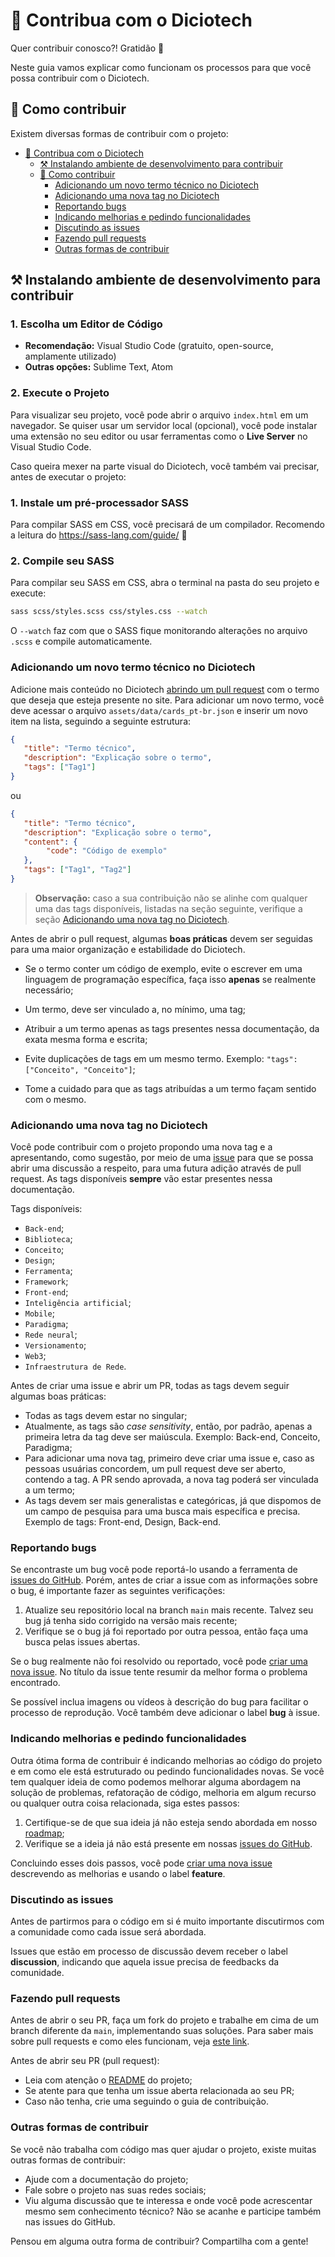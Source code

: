 # 📖 Contribua com o Diciotech

Quer contribuir conosco?! Gratidão 💙

Neste guia vamos explicar como funcionam os processos para que você possa contribuir com o Diciotech.

## 🤔 Como contribuir

Existem diversas formas de contribuir com o projeto:

- [📖 Contribua com o Diciotech](#-contribua-com-o-diciotech)
  - [⚒️ Instalando ambiente de desenvolvimento para contribuir](#️-instalando-ambiente-de-desenvolvimento-para-contribuir)
  - [🤔 Como contribuir](#-como-contribuir)
    - [Adicionando um novo termo técnico no Diciotech](#adicionando-um-novo-termo-técnico-no-diciotech)
    - [Adicionando uma nova tag no Diciotech](#adicionando-uma-nova-tag-no-diciotech)
    - [Reportando bugs](#reportando-bugs)
    - [Indicando melhorias e pedindo funcionalidades](#indicando-melhorias-e-pedindo-funcionalidades)
    - [Discutindo as issues](#discutindo-as-issues)
    - [Fazendo pull requests](#fazendo-pull-requests)
    - [Outras formas de contribuir](#outras-formas-de-contribuir)

## ⚒️ Instalando ambiente de desenvolvimento para contribuir

### 1. **Escolha um Editor de Código**
   * **Recomendação:** Visual Studio Code (gratuito, open-source, amplamente utilizado)
   * **Outras opções:** Sublime Text, Atom

### 2. **Execute o Projeto**
Para visualizar seu projeto, você pode abrir o arquivo `index.html` em um navegador. Se quiser usar um servidor local (opcional), você pode instalar uma extensão no seu editor ou usar ferramentas como o **Live Server** no Visual Studio Code.

Caso queira mexer na parte visual do Diciotech, você também vai precisar, antes de executar o projeto:

### 1. **Instale um pré-processador SASS**
Para compilar SASS em CSS, você precisará de um compilador. Recomendo a leitura do https://sass-lang.com/guide/ 👀

### 2. **Compile seu SASS**
Para compilar seu SASS em CSS, abra o terminal na pasta do seu projeto e execute:
```bash
sass scss/styles.scss css/styles.css --watch
```
O `--watch` faz com que o SASS fique monitorando alterações no arquivo `.scss` e compile automaticamente.

### Adicionando um novo termo técnico no Diciotech

Adicione mais conteúdo no Diciotech [abrindo um pull request](#fazendo-pull-requests) com o termo que deseja que esteja presente no site. Para adicionar um novo termo, você deve acessar o arquivo `assets/data/cards_pt-br.json` e inserir um novo item na lista, seguindo a seguinte estrutura:

```json
{
   "title": "Termo técnico",
   "description": "Explicação sobre o termo",
   "tags": ["Tag1"]
}
```

ou

```json
{
   "title": "Termo técnico",
   "description": "Explicação sobre o termo",
   "content": {
        "code": "Código de exemplo"
   },
   "tags": ["Tag1", "Tag2"]
}
```

> **Observação:** caso a sua contribuição não se alinhe com qualquer uma das tags disponíveis, listadas na seção seguinte, verifique a seção [Adicionando uma nova tag no Diciotech](#adicionando-uma-nova-tag-no-diciotech).

Antes de abrir o pull request, algumas **boas práticas** devem ser seguidas para uma maior organização e estabilidade do Diciotech.


- Se o termo conter um código de exemplo, evite o escrever em uma linguagem de programação específica, faça isso **apenas** se realmente necessário;
- Um termo, deve ser vinculado a, no mínimo, uma tag;

- Atribuir a um termo apenas as tags presentes nessa documentação, da exata mesma forma e escrita;
- Evite duplicações de tags em um mesmo termo. Exemplo: `"tags": ["Conceito", "Conceito"]`;

- Tome a cuidado para que as tags atribuídas a um termo façam sentido com o mesmo.


### Adicionando uma nova tag no Diciotech

Você pode contribuir com o projeto propondo uma nova tag e a apresentando, como sugestão, por meio de uma [issue](https://github.com/levxyca/diciotech/issues) para que se possa abrir uma discussão a respeito, para uma futura adição através de pull request. As tags disponíveis **sempre** vão estar presentes nessa documentação.


Tags disponíveis:

- `Back-end`;
- `Biblioteca`;
- `Conceito`;
- `Design`;
- `Ferramenta`;
- `Framework`;
- `Front-end`;
- `Inteligência artificial`;
- `Mobile`;
- `Paradigma`;
- `Rede neural`;
- `Versionamento`;
- `Web3`;
- `Infraestrutura de Rede`.

Antes de criar uma issue e abrir um PR, todas as tags devem seguir algumas boas práticas:


- Todas as tags devem estar no singular;
- Atualmente, as tags são _case sensitivity_, então, por padrão, apenas a primeira letra da tag deve ser maiúscula. Exemplo: Back-end, Conceito, Paradigma;
- Para adicionar uma nova tag, primeiro deve criar uma issue e, caso as pessoas usuárias concordem, um pull request deve ser aberto, contendo a tag. A PR sendo aprovada, a nova tag poderá ser vinculada a um termo;
- As tags devem ser mais generalistas e categóricas, já que dispomos de um campo de pesquisa para uma busca mais específica e precisa. Exemplo de tags: Front-end, Design, Back-end.

### Reportando bugs

Se encontraste um bug você pode reportá-lo usando a ferramenta de
[issues do GitHub](https://github.com/levxyca/diciotech/issues). Porém, antes de criar a issue com as informações sobre o bug, é importante fazer as seguintes verificações:

1. Atualize seu repositório local na branch `main` mais recente. Talvez seu bug já tenha sido corrigido na versão mais recente;
2. Verifique se o bug já foi reportado por outra pessoa, então faça uma busca pelas issues abertas.

Se o bug realmente não foi resolvido ou reportado, você pode
[criar uma nova issue](https://github.com/levxyca/diciotech/issues/new). No
título da issue tente resumir da melhor forma o problema encontrado.

Se possível inclua imagens ou vídeos à descrição do bug para facilitar o processo de reprodução. Você também deve adicionar o label **bug** à issue.

### Indicando melhorias e pedindo funcionalidades

Outra ótima forma de contribuir é indicando melhorias ao código do projeto e em como ele está estruturado ou pedindo funcionalidades novas. Se você tem qualquer ideia de como podemos melhorar alguma abordagem na solução de problemas, refatoração de código, melhoria em algum recurso ou qualquer outra coisa relacionada, siga estes passos:

1. Certifique-se de que sua ideia já não esteja sendo abordada em nosso [roadmap](./ROADMAP.md);
2. Verifique se a ideia já não está presente em nossas [issues do GitHub](https://github.com/levxyca/diciotech/issues).

Concluindo esses dois passos, você pode [criar uma nova issue](https://github.com/levxyca/diciotech/issues/new) descrevendo as melhorias e usando o label **feature**.

### Discutindo as issues

Antes de partirmos para o código em si é muito importante discutirmos com a comunidade como cada issue será abordada.

Issues que estão em processo de discussão devem receber o label **discussion**, indicando que aquela issue precisa de feedbacks da comunidade.

### Fazendo pull requests

Antes de abrir o seu PR, faça um fork do projeto e trabalhe em cima de um branch diferente da `main`, implementando suas soluções. Para saber mais sobre pull requests e como eles funcionam, veja [este link](https://help.github.com/articles/about-pull-requests/).

Antes de abrir seu PR (pull request):

- Leia com atenção o [README](./README.md) do projeto;
- Se atente para que tenha um issue aberta relacionada ao seu PR;
- Caso não tenha, crie uma seguindo o guia de contribuição.

### Outras formas de contribuir

Se você não trabalha com código mas quer ajudar o projeto, existe muitas outras formas de contribuir:

- Ajude com a documentação do projeto;
- Fale sobre o projeto nas suas redes sociais;
- Viu alguma discussão que te interessa e onde você pode acrescentar mesmo sem conhecimento técnico? Não se acanhe e participe também nas issues do GitHub.

Pensou em alguma outra forma de contribuir? Compartilha com a gente!
